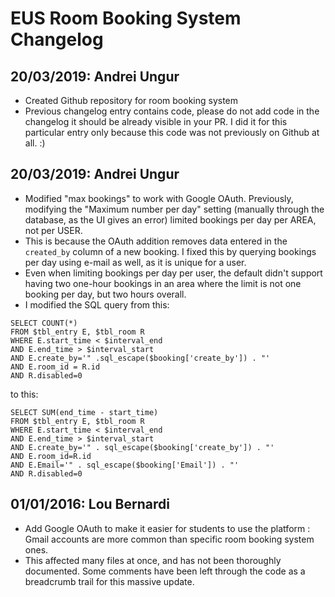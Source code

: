 # EUS Room Booking System Changelog

## 20/03/2019: Andrei Ungur
- Created Github repository for room booking system
- Previous changelog entry contains code, please do not add code in the changelog it should be already visible in your PR. I did it for this particular entry only because this code was not previously on Github at all. :)


## 20/03/2019: Andrei Ungur
- Modified "max bookings" to work with Google OAuth. Previously, modifying the "Maximum number per day" setting (manually through the database, as the UI gives an error) limited bookings per day per AREA, not per USER.
- This is because the OAuth addition removes data entered in the `created_by` column of a new booking. I fixed this by querying bookings per day using e-mail as well, as it is unique for a user.
- Even when limiting bookings per day per user, the default didn't support having two one-hour bookings in an area where the limit is not one booking per day, but two hours overall.
- I modified the SQL query from this:
```
SELECT COUNT(*)
FROM $tbl_entry E, $tbl_room R
WHERE E.start_time < $interval_end
AND E.end_time > $interval_start
AND E.create_by='" .sql_escape($booking['create_by']) . "'
AND E.room_id = R.id
AND R.disabled=0
```
to this:
```
SELECT SUM(end_time - start_time)
FROM $tbl_entry E, $tbl_room R
WHERE E.start_time < $interval_end
AND E.end_time > $interval_start
AND E.create_by='" . sql_escape($booking['create_by']) . "'
AND E.room_id=R.id
AND E.Email='" . sql_escape($booking['Email']) . "'
AND R.disabled=0
```


## 01/01/2016: Lou Bernardi
- Add Google OAuth to make it easier for students to use the platform : Gmail accounts are more common than specific room booking system ones.
- This affected many files at once, and has not been thoroughly documented. Some comments have been left through the code as a breadcrumb trail for this massive update.
